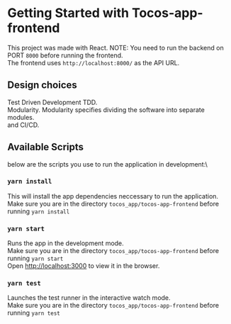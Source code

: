 # Getting Started with Tocos-app-frontend

This project was made with React.
NOTE: You need to run the backend on PORT `8000` before running the frontend.\
The frontend uses `http://localhost:8000/` as the API URL.

## Design choices

Test Driven Development TDD.\
Modularity. Modularity specifies dividing the software into separate modules.\
and CI/CD.

## Available Scripts

below are the scripts you use to run the application in development:\

### `yarn install`

This will install the app dependencies neccessary to run the application.
Make sure you are in the directory `tocos_app/tocos-app-frontend` before running `yarn install`

### `yarn start`

Runs the app in the development mode.\
Make sure you are in the directory `tocos_app/tocos-app-frontend` before running `yarn start`\
Open [http://localhost:3000](http://localhost:3000) to view it in the browser.

### `yarn test`

Launches the test runner in the interactive watch mode.\
Make sure you are in the directory `tocos_app/tocos-app-frontend` before running `yarn test`

